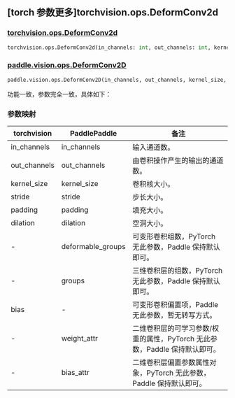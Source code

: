 ## [torch 参数更多]torchvision.ops.DeformConv2d

### [torchvision.ops.DeformConv2d](https://pytorch.org/vision/main/generated/torchvision.ops.DeformConv2d.html)

```python
torchvision.ops.DeformConv2d(in_channels: int, out_channels: int, kernel_size: int, stride: int = 1, padding: int = 0, dilation: int = 1, groups: int = 1, bias: bool = True)
```

### [paddle.vision.ops.DeformConv2D](https://www.paddlepaddle.org.cn/documentation/docs/zh/api/paddle/vision/transforms/pad_cn.html)

```python
paddle.vision.ops.DeformConv2D(in_channels, out_channels, kernel_size, stride=1, padding=0, dilation=1, deformable_groups=1, groups=1, weight_attr=None, bias_attr=None)
```

功能一致，参数完全一致，具体如下：

### 参数映射

| torchvision | PaddlePaddle | 备注    |
| --------------------------- | ------------------------------ | --------------------- |
| in_channels      | in_channels            | 输入通道数。|
| out_channels     | out_channels        | 由卷积操作产生的输出的通道数。                |
| kernel_size      | kernel_size            | 卷积核大小。|
| stride           | stride               | 步长大小。       |
| padding          | padding              | 填充大小。       |
| dilation         | dilation             | 空洞大小。       |
| -               | deformable_groups    | 可变形卷积组数，PyTorch 无此参数，Paddle 保持默认即可。       |
| -               | groups               | 三维卷积层的组数，PyTorch 无此参数，Paddle 保持默认即可。       |
| bias            | -                    | 可变形卷积偏置项，Paddle 无此参数，暂无转写方式。      |
| -               | weight_attr          | 二维卷积层的可学习参数/权重的属性，PyTorch 无此参数，Paddle 保持默认即可。       |
| -               | bias_attr            | 二维卷积层偏置参数属性对象，PyTorch 无此参数，Paddle 保持默认即可。       |
